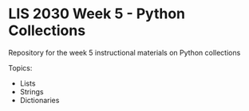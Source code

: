# LIS 2030 Week 5 - Python Collections
Repository for the week 5 instructional materials on Python collections


Topics:
* Lists
* Strings
* Dictionaries
